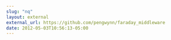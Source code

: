 ```yaml
---
slug: "nq"
layout: external
external_url: https://github.com/pengwynn/faraday_middleware
date: 2012-05-03T10:56:13-05:00
---
```

